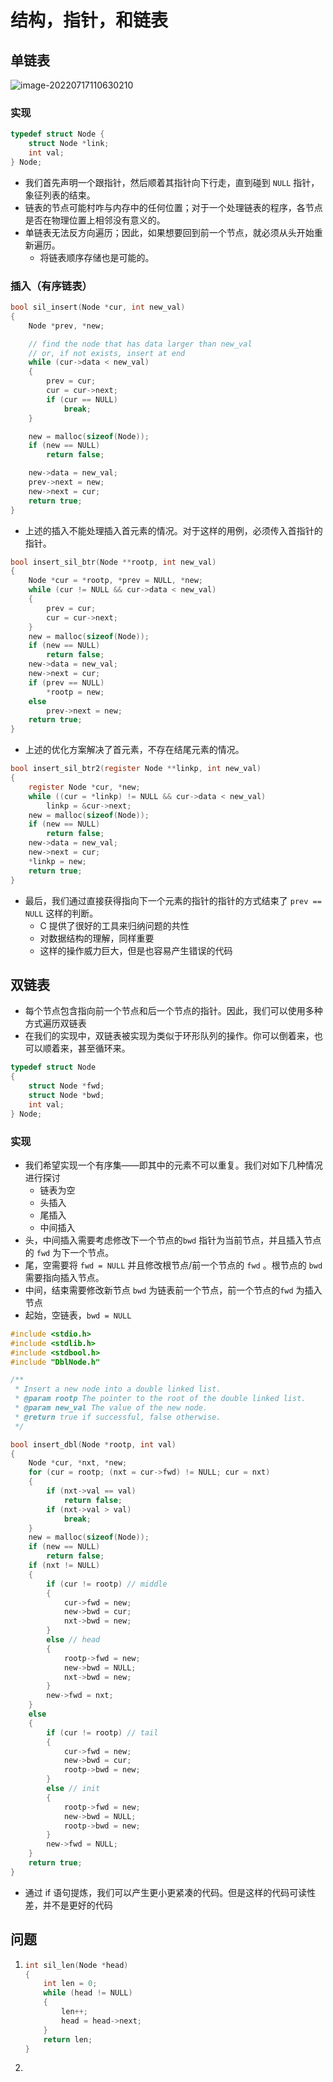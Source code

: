# 结构，指针，和链表

## 单链表

![image-20220717110630210](/home/yubo/.config/Typora/typora-user-images/image-20220717110630210.png)

### 实现

```c
typedef struct Node {
    struct Node *link;
    int val;
} Node;
```

- 我们首先声明一个跟指针，然后顺着其指针向下行走，直到碰到 `NULL` 指针，象征列表的结束。
- 链表的节点可能村咋与内存中的任何位置；对于一个处理链表的程序，各节点是否在物理位置上相邻没有意义的。
- 单链表无法反方向遍历；因此，如果想要回到前一个节点，就必须从头开始重新遍历。
  - 将链表顺序存储也是可能的。

### 插入（有序链表）

```c
bool sil_insert(Node *cur, int new_val)
{
    Node *prev, *new;

    // find the node that has data larger than new_val
    // or, if not exists, insert at end
    while (cur->data < new_val)
    {
        prev = cur;
        cur = cur->next;
        if (cur == NULL)
            break;
    }

    new = malloc(sizeof(Node));
    if (new == NULL)
        return false;

    new->data = new_val;
    prev->next = new;
    new->next = cur;
    return true;
}
```

- 上述的插入不能处理插入首元素的情况。对于这样的用例，必须传入首指针的指针。

```c
bool insert_sil_btr(Node **rootp, int new_val)
{
    Node *cur = *rootp, *prev = NULL, *new;
    while (cur != NULL && cur->data < new_val)
    {
        prev = cur;
        cur = cur->next;
    }
    new = malloc(sizeof(Node));
    if (new == NULL)
        return false;
    new->data = new_val;
    new->next = cur;
    if (prev == NULL)
        *rootp = new;
    else
        prev->next = new;
    return true;
}
```

- 上述的优化方案解决了首元素，不存在结尾元素的情况。

```c
bool insert_sil_btr2(register Node **linkp, int new_val)
{
    register Node *cur, *new;
    while ((cur = *linkp) != NULL && cur->data < new_val)
        linkp = &cur->next;
    new = malloc(sizeof(Node));
    if (new == NULL)
        return false;
    new->data = new_val;
    new->next = cur;
    *linkp = new;
    return true;
}
```

- 最后，我们通过直接获得指向下一个元素的指针的指针的方式结束了 `prev == NULL` 这样的判断。
  - C 提供了很好的工具来归纳问题的共性
  - 对数据结构的理解，同样重要
  - 这样的操作威力巨大，但是也容易产生错误的代码

## 双链表

- 每个节点包含指向前一个节点和后一个节点的指针。因此，我们可以使用多种方式遍历双链表
- 在我们的实现中，双链表被实现为类似于环形队列的操作。你可以倒着来，也可以顺着来，甚至循环来。

```c
typedef struct Node
{
    struct Node *fwd;
    struct Node *bwd;
    int val;
} Node;
```

### 实现

- 我们希望实现一个有序集——即其中的元素不可以重复。我们对如下几种情况进行探讨
  - 链表为空
  - 头插入
  - 尾插入
  - 中间插入
- 头，中间插入需要考虑修改下一个节点的`bwd` 指针为当前节点，并且插入节点的 `fwd` 为下一个节点。
- 尾，空需要将 `fwd = NULL` 并且修改根节点/前一个节点的 `fwd` 。根节点的 `bwd` 需要指向插入节点。
- 中间，结束需要修改新节点 `bwd` 为链表前一个节点，前一个节点的`fwd` 为插入节点
- 起始，空链表，`bwd = NULL`

```c
#include <stdio.h>
#include <stdlib.h>
#include <stdbool.h>
#include "DblNode.h"

/**
 * Insert a new node into a double linked list.
 * @param rootp The pointer to the root of the double linked list.
 * @param new_val The value of the new node.
 * @return true if successful, false otherwise.
 */

bool insert_dbl(Node *rootp, int val)
{
    Node *cur, *nxt, *new;
    for (cur = rootp; (nxt = cur->fwd) != NULL; cur = nxt)
    {
        if (nxt->val == val)
            return false;
        if (nxt->val > val)
            break;
    }
    new = malloc(sizeof(Node));
    if (new == NULL)
        return false;
    if (nxt != NULL)
    {
        if (cur != rootp) // middle
        {
            cur->fwd = new;
            new->bwd = cur;
            nxt->bwd = new;
        }
        else // head
        {
            rootp->fwd = new;
            new->bwd = NULL;
            nxt->bwd = new;
        }
        new->fwd = nxt;
    }
    else
    {
        if (cur != rootp) // tail
        {
            cur->fwd = new;
            new->bwd = cur;
            rootp->bwd = new;
        }
        else // init
        {
            rootp->fwd = new;
            new->bwd = NULL;
            rootp->bwd = new;
        }
        new->fwd = NULL;
    }
    return true;
}
```

- 通过 if 语句提炼，我们可以产生更小更紧凑的代码。但是这样的代码可读性差，并不是更好的代码

## 问题

1. ```c
   int sil_len(Node *head)
   {
       int len = 0;
       while (head != NULL)
       {
           len++;
           head = head->next;
       }
       return len;
   }
   ```

2. 